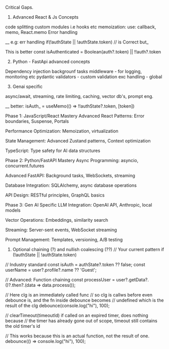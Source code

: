 Critical Gaps.

1. Advanced React & Js Concepts

code splitting
custom modules i.e hooks etc
memoization: use: callback, memo, React.memo
Error handling

\__ e.g:
err handling
if(!authState || !authState.token) // is Correct but_

This is better
const isAuthenticated = Boolean(auth?.token) || !!auth?.token

2. Python - FastApi advanced concepts

Dependency injection
backgrounf tasks
middleware - for logging, monitoring etc
pydantic validators - custom validation
exc handling - global

3. Genai specific

async/await, streaming, rate limiting, caching, vector db's, prompt eng.

\__ better: isAuth_ = useMemo(() => !!authState?.token, [token])

<!--  -->

Phase 1: JavaScript/React Mastery
Advanced React Patterns: Error boundaries, Suspense, Portals

Performance Optimization: Memoization, virtualization

State Management: Advanced Zustand patterns, Context optimization

TypeScript: Type safety for AI data structures

<!--  -->

Phase 2: Python/FastAPI Mastery
Async Programming: asyncio, concurrent.futures

Advanced FastAPI: Background tasks, WebSockets, streaming

Database Integration: SQLAlchemy, async database operations

API Design: RESTful principles, GraphQL basics

<!--  -->

Phase 3: Gen AI Specific
LLM Integration: OpenAI API, Anthropic, local models

Vector Operations: Embeddings, similarity search

Streaming: Server-sent events, WebSocket streaming

Prompt Management: Templates, versioning, A/B testing

1. Optional chaining (?) and nullish coalescing (??)
   // Your current pattern
   if (!authState || !authState.token)

// Industry standard
const isAuth = authState?.token ?? false;
const userName = user?.profile?.name ?? 'Guest';

// Advanced: Function chaining
const processUser = user?.getData?.()?.then?.(data => data.process());

<!-- Debounce -->

// Here clg is an immediately called func
// so clg is callws before even debounce is, and the fn inside debounce becomes
// undefined which is the result of the clg
debounce(console.log("hi"), 100);

// clearTimeout(timeoutId) if called on an expired timer, does nothing because
// the timer has already gone out of scope, timeout still contains the old timer's id

// This works because this is an actual function, not the result of one.
debounce(() => console.log("hi"), 100);
